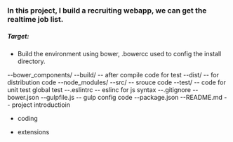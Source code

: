 
### In this project, I build a recruiting webapp, we can get the realtime job list.

##### Target:
- Build the environment
using bower, .bowercc used to config the install directory.

--bower_components/
--build/   -- after compile code for test 
--dist/    -- for distribution code 
--node_modules/
--src/  -- srouce code 
--test/ -- code for unit test global test 
--.eslintrc  -- eslinc for js syntax 
--.gitignore
--bower.json
--gulpfile.js -- gulp config code 
--package.json 
--README.md  -- project introductioin



- coding

- extensions
